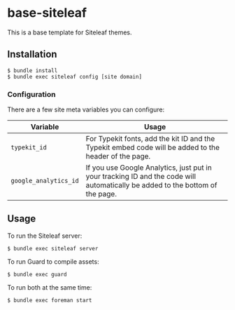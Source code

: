 # base-siteleaf

This is a base template for Siteleaf themes.

## Installation

```
$ bundle install
$ bundle exec siteleaf config [site domain]
```

### Configuration

There are a few site meta variables you can configure:

Variable              | Usage
----------------------|--------------------
`typekit_id`          | For Typekit fonts, add the kit ID and the Typekit embed code will be added to the header of the page.
`google_analytics_id` | If you use Google Analytics, just put in your tracking ID and the code will automatically be added to the bottom of the page.


## Usage

To run the Siteleaf server:

```
$ bundle exec siteleaf server
```

To run Guard to compile assets:

```
$ bundle exec guard
```

To run both at the same time:

```
$ bundle exec foreman start
```

